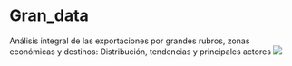 # Gran_data
Análisis integral de las exportaciones por grandes rubros, zonas económicas y destinos: Distribución, tendencias y principales actores
![](imagen.png)<!-- -->
